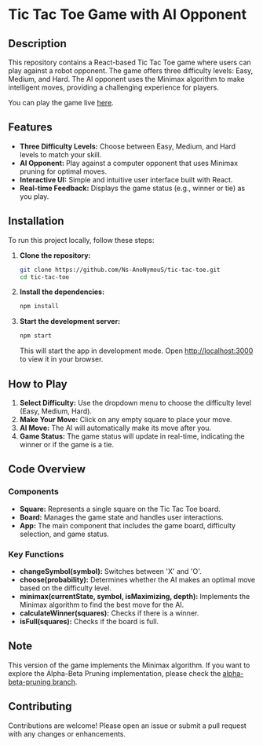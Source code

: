 # Tic Tac Toe Game with AI Opponent

## Description

This repository contains a React-based Tic Tac Toe game where users can play against a robot opponent. The game offers three difficulty levels: Easy, Medium, and Hard. The AI opponent uses the Minimax algorithm to make intelligent moves, providing a challenging experience for players.

You can play the game live [here](https://ns-anonymous.github.io/tic-tac-toe/).

## Features

- **Three Difficulty Levels:** Choose between Easy, Medium, and Hard levels to match your skill.
- **AI Opponent:** Play against a computer opponent that uses Minimax pruning for optimal moves.
- **Interactive UI:** Simple and intuitive user interface built with React.
- **Real-time Feedback:** Displays the game status (e.g., winner or tie) as you play.

## Installation

To run this project locally, follow these steps:

1. **Clone the repository:**

   ```sh
   git clone https://github.com/Ns-AnoNymouS/tic-tac-toe.git
   cd tic-tac-toe
   ```

2. **Install the dependencies:**

   ```sh
   npm install
   ```

3. **Start the development server:**

   ```sh
   npm start
   ```

   This will start the app in development mode. Open [http://localhost:3000](http://localhost:3000) to view it in your browser.

## How to Play

1. **Select Difficulty:** Use the dropdown menu to choose the difficulty level (Easy, Medium, Hard).
2. **Make Your Move:** Click on any empty square to place your move.
3. **AI Move:** The AI will automatically make its move after you.
4. **Game Status:** The game status will update in real-time, indicating the winner or if the game is a tie.

## Code Overview

### Components

- **Square:** Represents a single square on the Tic Tac Toe board.
- **Board:** Manages the game state and handles user interactions.
- **App:** The main component that includes the game board, difficulty selection, and game status.

### Key Functions

- **changeSymbol(symbol):** Switches between 'X' and 'O'.
- **choose(probability):** Determines whether the AI makes an optimal move based on the difficulty level.
- **minimax(currentState, symbol, isMaximizing, depth):** Implements the Minimax algorithm to find the best move for the AI.
- **calculateWinner(squares):** Checks if there is a winner.
- **isFull(squares):** Checks if the board is full.

## Note

This version of the game implements the Minimax algorithm. If you want to explore the Alpha-Beta Pruning implementation, please check the [alpha-beta-pruning branch](https://github.com/Ns-AnoNymouS/tic-tac-toe/tree/alpha-beta-pruning).

## Contributing

Contributions are welcome! Please open an issue or submit a pull request with any changes or enhancements.
